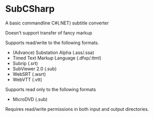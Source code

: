 # SubCSharp

A basic commandline C#(.NET) subtitle converter

Doesn't support transfer of fancy markup

Supports read/write to the following formats.

-  (Advance) Substation Alpha (.ass/.ssa)
-  Timed Text Markup Language (.dfxp/.ttml)
-  Subrip (.srt)
-  SubViewer 2.0 (.sub)
-  WebSRT (.wsrt)
-  WebVTT (.vtt)

Supports read only to the following formats
- MicroDVD (.sub)

Requires read/write permissions in both input and output directories.
